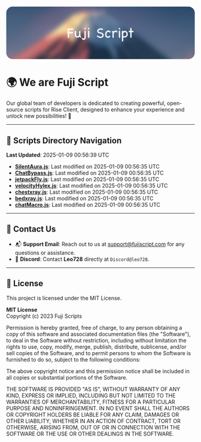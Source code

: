 ![Banner](.github/b.webp)

# 🌍 **We are Fuji Script**

Our global team of developers is dedicated to creating powerful, open-source scripts for Rise Client, designed to enhance your experience and unlock new possibilities! 🌟

---
<!-- SCRIPTS_NAVIGATION_START -->
## 📂 **Scripts Directory Navigation**

**Last Updated**: 2025-01-09 00:56:39 UTC

- **[SilentAura.js](scripts/SilentAura.js)**: Last modified on 2025-01-09 00:56:35 UTC
- **[ChatBypass.js](scripts/ChatBypass.js)**: Last modified on 2025-01-09 00:56:35 UTC
- **[jetpackFly.js](scripts/jetpackFly.js)**: Last modified on 2025-01-09 00:56:35 UTC
- **[velocityHylex.js](scripts/velocityHylex.js)**: Last modified on 2025-01-09 00:56:35 UTC
- **[chestxray.js](scripts/chestxray.js)**: Last modified on 2025-01-09 00:56:35 UTC
- **[bedxray.js](scripts/bedxray.js)**: Last modified on 2025-01-09 00:56:35 UTC
- **[chatMacro.js](scripts/chatMacro.js)**: Last modified on 2025-01-09 00:56:35 UTC

<!-- SCRIPTS_NAVIGATION_END -->

---

## 💬 **Contact Us**  
- 📬 **Support Email**: Reach out to us at [support@fujiscript.com](mailto:support@fujiscript.com) for any questions or assistance.  
- 💬 **Discord**: Contact **Leo728** directly at `Discord@leo728`.

---

## 📜 **License**

This project is licensed under the MIT License.  

**MIT License**  
Copyright (c) 2023 Fuji Scripts  

Permission is hereby granted, free of charge, to any person obtaining a copy of this software and associated documentation files (the "Software"), to deal in the Software without restriction, including without limitation the rights to use, copy, modify, merge, publish, distribute, sublicense, and/or sell copies of the Software, and to permit persons to whom the Software is furnished to do so, subject to the following conditions:  

The above copyright notice and this permission notice shall be included in all copies or substantial portions of the Software.  

THE SOFTWARE IS PROVIDED "AS IS", WITHOUT WARRANTY OF ANY KIND, EXPRESS OR IMPLIED, INCLUDING BUT NOT LIMITED TO THE WARRANTIES OF MERCHANTABILITY, FITNESS FOR A PARTICULAR PURPOSE AND NONINFRINGEMENT. IN NO EVENT SHALL THE AUTHORS OR COPYRIGHT HOLDERS BE LIABLE FOR ANY CLAIM, DAMAGES OR OTHER LIABILITY, WHETHER IN AN ACTION OF CONTRACT, TORT OR OTHERWISE, ARISING FROM, OUT OF OR IN CONNECTION WITH THE SOFTWARE OR THE USE OR OTHER DEALINGS IN THE SOFTWARE.  
